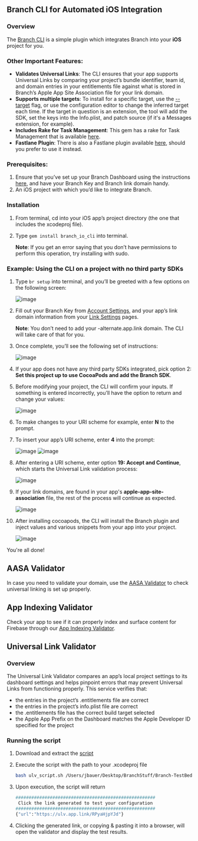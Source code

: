 ## Branch CLI for Automated iOS Integration

### Overview

The [Branch CLI](https://github.com/BranchMetrics/branch_io_cli) is a simple plugin which integrates Branch into your **iOS** project for you.

### Other Important Features:

* **Validates Universal Links**: The CLI ensures that your app supports Universal Links by comparing your project’s bundle identifier, team id, and domain entries in your entitlements file against what is stored in Branch’s Apple App Site Association file for your link domain.
* **Supports multiple targets**: To install for a specific target, use the [--target](https://github.com/BranchMetrics/branch_io_cli#options) flag, or use the configuration editor to change the inferred target each time. If the target in question is an extension, the tool will add the SDK, set the keys into the Info.plist, and patch source (if it's a Messages extension, for example).
* **Includes Rake for Task Management**: This gem has a rake for Task Management that is available [here](https://github.com/BranchMetrics/branch_io_cli#rake-task).
* **Fastlane Plugin**: There is also a Fastlane plugin available [here](https://github.com/BranchMetrics/branch_io_cli#using-fastlane), should you prefer to use it instead.

### Prerequisites:
1. Ensure that you’ve set up your Branch Dashboard using the instructions [here](/dashboard/integrate/), and have your Branch Key and Branch link domain handy.
2. An iOS project with which you’d like to integrate Branch.

### Installation
1. From terminal, cd into your iOS app’s project directory (the one that includes the xcodeproj file).
2. Type ```gem install branch_io_cli``` into terminal.

    **Note**: If you get an error saying that you don’t have permissions to perform this operation, try installing with sudo.

### Example: Using the CLI on a project with no third party SDKs

1. Type ```br setup``` into terminal, and you’ll be greeted with a few options on the following screen:

    ![image](/_assets/img/pages/resources/validation/cli_install_1.png)

2. Fill out your Branch Key from [Account Settings](https://branch.dashboard.branch.io/account-settings/app), and your app’s link domain information from your [Link Settings](https://branch.dashboard.branch.io/link-settings) pages.


    **Note**: You don’t need to add your -alternate.app.link domain. The CLI will take care of that for you.

3. Once complete, you’ll see the following set of instructions:

    ![image](/_assets/img/pages/resources/validation/cli_install_2.png)

4. If your app does not have any third party SDKs integrated, pick option 2: **Set this project up to use CocoaPods and add the Branch SDK**.
5. Before modifying your project, the CLI will confirm your inputs. If something is entered incorrectly, you’ll have the option to return and change your values:

    ![image](/_assets/img/pages/resources/validation/cli_install_3.png)

6. To make changes to your URI scheme for example, enter **N** to the prompt.
7. To insert your app’s URI scheme, enter **4** into the prompt:

    ![image](/_assets/img/pages/resources/validation/cli_install_4.png)
    ![image](/_assets/img/pages/resources/validation/cli_install_5.png)

8. After entering a URI scheme, enter option **19: Accept and Continue**, which starts the Universal Link validation process:

    ![image](/_assets/img/pages/resources/validation/cli_install_6.png)

9. If your link domains, are found in your app's **apple-app-site-association** file, the rest of the process will continue as expected.

    ![image](/_assets/img/pages/resources/validation/cli_install_7.png)

10. After installing cocoapods, the CLI will install the Branch plugin and inject values and various snippets from your app into your project.

    ![image](/_assets/img/pages/resources/validation/cli_install_8.png)

You're all done!

## AASA Validator

In case you need to validate your domain, use the [AASA Validator](https://branch.io/resources/aasa-validator/) to check universal linking is set up properly.

## App Indexing Validator

Check your app to see if it can properly index and surface content for Firebase through our [App Indexing Validator](https://branch.io/resources/app-indexing/).

## Universal Link Validator

### Overview

The Universal Link Validator compares an app’s local project settings to its dashboard settings and helps pinpoint errors that may prevent Universal Links from functioning properly. This service verifies that:

* the entries in the project’s .entitlements file are correct
* the entries in the project’s info.plist file are correct
* the .entitlements file has the correct build target selected
* the Apple App Prefix on the Dashboard matches the Apple Developer ID specified for the project

### Running the script

1. Download and extract the [script](https://branch.io/resources/universal-links/static/twigScript/ulv_script.sh)
1. Execute the script with the path to your .xcodeproj file

	```bash
	bash ulv_script.sh /Users/jbauer/Desktop/BranchStuff/Branch-TestBed-Swift/TestBed-Swift.xcodeproj`
	```

1. Upon execution, the script will return

	```bash
	#####################################################
	 Click the link generated to test your configuration
	#####################################################
	{"url":"https://ulv.app.link/RPyaHjpYJd"}
	```

1. Clicking the generated link, or copying & pasting it into a browser, will open the validator and display the test results.
